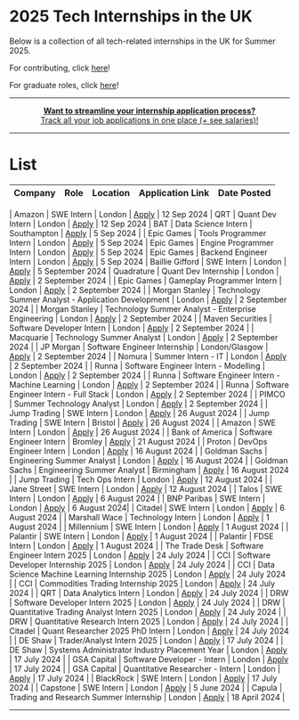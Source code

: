 # 2025 Tech Internships in the UK
Below is a collection of all tech-related internships in the UK for Summer 2025.

For contributing, click [here](https://github.com/devzenq/2025-Internships-UK/blob/main/CONTRIBUTE.md)!

For graduate roles, click [here](https://github.com/devzenq/Graduate-Roles-UK)!

---
<div align="center">
	<p>
		<a href="https://compclarity.com/tracker">
			<b>Want to streamline your internship application process?</b>
			<br>
			Track all your job applications in one place (+ see salaries)!
			<br>
		</a>
	</p>
</div>

---

# List
| Company | Role | Location | Application Link | Date Posted |
| -------- | -------- | -------- | -------- | -------- |

| Amazon | SWE Intern | London | [Apply](https://www.amazon.jobs/en/jobs/2772291/2025-software-dev-engineer-intern-uk?utm_source=CompClarity) | 12 Sep 2024
| QRT | Quant Dev Intern | London | [Apply](https://www.qube-rt.com/careers/job?gh_jid=7609102002&utm_source=CompClarity) | 12 Sep 2024
| BAT | Data Science Intern | Southampton | [Apply](https://careers.bat.com/job/-/-/1045/16548861952) | 5 Sep 2024 |
| Epic Games | Tools Programmer Intern | London | [Apply](https://job-boards.greenhouse.io/epicgames/jobs/5278881004?utm_source=CompClarity) | 5 Sep 2024
| Epic Games | Engine Programmer Intern | London | [Apply](https://job-boards.greenhouse.io/epicgames/jobs/5285486004?utm_source=CompClarity) | 5 Sep 2024
| Epic Games | Backend Engineer Intern | London | [Apply](https://job-boards.greenhouse.io/epicgames/jobs/5299257004?utm_source=CompClarity) | 5 Sep 2024
| Baillie Gifford | SWE Intern | London | [Apply](https://bailliegifford.wd3.myworkdayjobs.com/en-US/BaillieGiffordEarlyCareers/job/Software-Development-Summer-Internship-2025_R0003868?utm_source=CompClarity) | 5 September 2024
| Quadrature | Quant Dev Internship | London | [Apply](https://boards.greenhouse.io/quadraturecapital/jobs/4255974?utm_source=CompClarity) | 2 September 2024 |
| Epic Games | Gameplay Programmer Intern | London | [Apply](https://boards.greenhouse.io/embed/job_app?token=5290673004&gh_src=32b5d0474us&utm_source=CompClarity) | 2 September 2024 |
| Morgan Stanley | Technology Summer Analyst - Application Development | London | [Apply](https://morganstanley.tal.net/vx/lang-en-GB/mobile-0/brand-2/user-5764832/xf-9f362b05a001/candidate/so/pm/1/pl/1/opp/18442-2025-Technology-Summer-Analyst-Program-Application-Development-Glasgow/en-GB?utm_source=CompClarity) | 2 September 2024 |
| Morgan Stanley | Technology Summer Analyst - Enterprise Engineering | London | [Apply](https://morganstanley.tal.net/vx/lang-en-GB/mobile-0/brand-2/user-5764832/xf-9f362b05a001/candidate/so/pm/1/pl/1/opp/18443-2025-Technology-Summer-Analyst-Program-Enterprise-Engineering-Glasgow/en-GB?utm_source=CompClarity) | 2 September 2024 |
| Maven Securities | Software Developer Intern | London | [Apply](https://boards.greenhouse.io/mavensecuritiesholdingltd/jobs/5879805?utm_source=CompClarity) | 2 September 2024 |
| Macquarie | Technology Summer Analyst | London | [Apply](https://recruitment.macquarie.com/en_US/careers/JobDetail?jobId=11976&utm_source=CompClarity) | 2 September 2024 |
| JP Morgan | Software Engineer Internship | London/Glasgow | [Apply](https://jpmc.fa.oraclecloud.com/hcmUI/CandidateExperience/en/sites/CX_1001/job/210552959?utm_source=CompClarity) | 2 September 2024 |
| Nomura | Summer Intern - IT | London | [Apply](https://nomuracampus.tal.net/vx/lang-en-GB/mobile-0/appcentre-1/brand-4/user-598163/xf-08e2e6b24837/candidate/so/pm/1/pl/1/opp/1056-2025-Information-Technology-Summer-Internship-London/en-GB?utm_source=CompClarity) | 2 September 2024 |
| Runna | Software Engineer Intern - Modelling | London | [Apply](https://apply.workable.com/runna/j/9309B6631C/?utm_source=CompClarity) | 2 September 2024 |
| Runna | Software Engineer Intern - Machine Learning | London | [Apply](https://apply.workable.com/runna/j/7658AD0735/?utm_source=CompClarity) | 2 September 2024 |
| Runna | Software Engineer Intern - Full Stack | London | [Apply](https://apply.workable.com/runna/j/5468599006/?utm_source=CompClarity) | 2 September 2024 |
| PIMCO | Summer Technology Analyst | London | [Apply](https://pimco.wd1.myworkdayjobs.com/en-US/pimco-careers/job/London-GBR/XMLNAME-2025-Summer-Intern---Technology-Analyst--Software-Engineering--London_R104487?locationCountry=29247e57dbaf46fb855b224e03170bc7&locations=c3a960b7b21f10016312adea6fcd0000&jobFamilyGroup=b27adc21fb841001104e883f4e350000&utm_source=CompClarity) | 2 September 2024 |
| Jump Trading | SWE Intern | London | [Apply](https://www.jumptrading.com/careers/5624032/?utm_source=CompClarity) | 26 August 2024 |
| Jump Trading | SWE Intern | Bristol | [Apply](https://www.jumptrading.com/careers/5624727/?utm_source=CompClarity) | 26 August 2024 |
| Amazon | SWE Intern | London | [Apply](https://amazon.jobs/en/jobs/2605274/2025-software-dev-engineer-intern?utm_source=CompClarity) | 26 August 2024 |
| Bank of America | Software Engineer Intern | Bromley | [Apply](https://bankcampuscareers.tal.net/vx/lang-en-GB/mobile-0/brand-4/user-3887283/xf-68ba4540d909/candidate/so/pm/1/pl/1/opp/11889-Global-Technology-Software-Engineer-Summer-2025-Analyst-Bromley/en-GB?utm_source=CompClarity) | 21 August 2024 |
| Proton | DevOps Engineer Intern | London | [Apply](https://job-boards.eu.greenhouse.io/proton/jobs/4378513101?utm_source=CompClarity) | 16 August 2024 | 
| Goldman Sachs | Engineering Summer Analyst | London | [Apply](https://higher.gs.com/roles/128541?utm_source=CompClarity) | 16 August 2024 |
| Goldman Sachs | Engineering Summer Analyst | Birmingham | [Apply](https://higher.gs.com/roles/128534?utm_source=CompClarity) | 16 August 2024 |
| Jump Trading | Tech Ops Intern | London | [Apply](https://www.jumptrading.com/careers/5624733/?utm_source=CompClarity) | 12 August 2024 |
| Jane Street | SWE Intern | London | [Apply](https://www.janestreet.com/join-jane-street/position/7531041002/?utm_source=CompClarity) | 12 August 2024 |
| Talos | SWE Intern | London | [Apply](https://jobs.ashbyhq.com/Talos-Trading/4967dc6d-b589-447f-ba9e-671fb0e638ee/application?utm_source=CompClarity) | 6 August 2024 |
| BNP Paribas | SWE Intern | London | [Apply](https://bnpparibas.tal.net/vx/lang-en-GB/mobile-0/brand-2/user-807236/xf-74fcfccade6f/candidate/so/pm/1/pl/1/opp/2150-London-2025-Summer-Internship-Technology/en-GB?utm_source=CompClarity) | 6 August 2024| 
| Citadel | SWE Intern | London | [Apply](https://www.citadel.com/careers/details/software-engineer-2025-intern-europe/?utm_source=CompClarity) | 6 August 2024 |
| Marshall Wace | Technology Intern | London | [Apply](https://job-boards.greenhouse.io/mwinternshipprogram/jobs/7501403002?gh_src=6df8b42e2us) | 1 August 2024 |
| Millennium | SWE Intern | London | [Apply](https://mlp.eightfold.ai/careers/job/755938466600?microsite=campus-site) | 1 August 2024 |
| Palantir | SWE Intern | London | [Apply](https://jobs.lever.co/palantir/76a60923-bb49-40f5-b061-7c7eb1299602/apply) | 1 August 2024 |
| Palantir | FDSE Intern | London | [Apply](https://jobs.lever.co/palantir/7f744341-9e34-44e8-915f-4f083a0c0d30/apply) | 1 August 2024 |
| The Trade Desk | Software Engineer Intern 2025 | London | [Apply](https://careers.thetradedesk.com/jobs/4427560007/2025-summer-intern-software-engineer-london) | 24 July 2024 |
| CCI | Software Developer Internship 2025 | London | [Apply](https://osv-cci.wd1.myworkdayjobs.com/en-US/CCICareers/job/London-UK/Front-Office-IT-Developer-Internship--Summer-2025-_R857-1?locations=f2015cfc02f00191c190c981a701650e) | 24 July 2024 |
| CCI | Data Science Machine Learning Internship 2025 | London | [Apply](https://osv-cci.wd1.myworkdayjobs.com/en-US/CCICareers/job/London-UK/Data-Science-Machine-Learning-Internship--Summer-2025-_R856?locations=f2015cfc02f00191c190c981a701650e) | 24 July 2024 |
| CCI | Commodities Trading Internship 2025 | London | [Apply](https://osv-cci.wd1.myworkdayjobs.com/en-US/CCICareers/job/London-UK/Commodities-Trading-Summer-Analyst-Internship-Programme--Summer-2025-_R852?locations=f2015cfc02f00191c190c981a701650e) | 24 July 2024 |
| QRT | Data Analytics Intern | London | [Apply](https://www.qube-rt.com/careers/job?gh_jid=7497802002) | 24 July 2024 |
| DRW | Software Developer Intern 2025 | London | [Apply](https://boards.greenhouse.io/drweng/jobs/6000871) | 24 July 2024 |
| DRW | Quantitative Trading Analyst Intern 2025 | London | [Apply](https://boards.greenhouse.io/drweng/jobs/5997671) | 24 July 2024 |
| DRW | Quantitative Research Intern 2025 | London | [Apply](https://boards.greenhouse.io/drweng/jobs/6000854) | 24 July 2024 |
| Citadel | Quant Researcher 2025 PhD Intern | London | [Apply](https://www.citadel.com/careers/details/quantitative-researcher-2025-phd-intern-europe-2/) | 24 July 2024 |
| DE Shaw | Trader/Analyst Intern 2025 | London | [Apply](https://www.deshaw.com/careers/trader-analyst-intern-london-summer-2025-5090) | 17 July 2024 |
| DE Shaw | Systems Administrator Industry Placement Year | London | [Apply](https://www.deshaw.com/careers/systems-administrator-industry-placement-year-london-5139) | 17 July 2024 |
| GSA Capital | Software Developer - Intern | London | [Apply](https://boards.greenhouse.io/embed/job_app?for=gsacapital&token=6795640002) | 17 July 2024 |
| GSA Capital | Quantitative Researcher - Intern | London | [Apply](https://boards.greenhouse.io/embed/job_app?for=gsacapital&token=6795635002) | 17 July 2024 |
| BlackRock | SWE Intern | London | [Apply](https://blackrock.tal.net/vx/brand-3/spa-1/candidate/so/pm/1/pl/1/opp/8162-2025-Summer-Internship-Program-EMEA/en-GB) | 17 July 2024 |
| Capstone | SWE Intern | London | [Apply](https://www.capstoneco.com/careers/2025-summer-internship-software-engineering/?gh_jid=7470796002) | 5 June 2024 |
| Capula | Trading and Research Summer Internship | London | [Apply](https://apply.workable.com/capula-investment-management-ltd/j/CADD57CDA5/) | 18 April 2024 |

---
